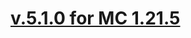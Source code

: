 # [v.5.1.0 for MC 1.21.5](https://github.com/XxRexRaptorxX/Suspicious-Pots/compare/v.5.1.0-dev1...v.5.1.0-dev2)

